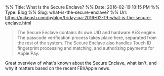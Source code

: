 %% Title:  What Is the Secure Enclave?
%% Date: 2016-02-19 10:15 PM
%% Type: Blog
%% Slug: what-is-the-secure-enclave?
%% Url:  https://mikeash.com/pyblog/friday-qa-2016-02-19-what-is-the-secure-enclave.html

>  The Secure Enclave contains its own UID and hardware AES engine. The passcode verification process takes place here, separated from the rest of the system. The Secure Enclave also handles Touch ID fingerprint processing and matching, and authorizing payments for Apple Pay.

Great overview of what's known about the Secure Enclave, what isn't, and why it matters based on the recent FBI/Apple news. 
